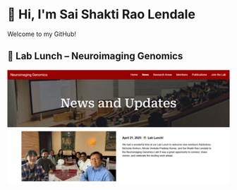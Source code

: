 # 👋 Hi, I'm Sai Shakti Rao Lendale

Welcome to my GitHub!

## 🧪 Lab Lunch – Neuroimaging Genomics

![Lab Lunch](https://github.com/Saishaktiraolendale/Dr.Nho_lab_work/blob/main/DR.Nho_lab.png)
